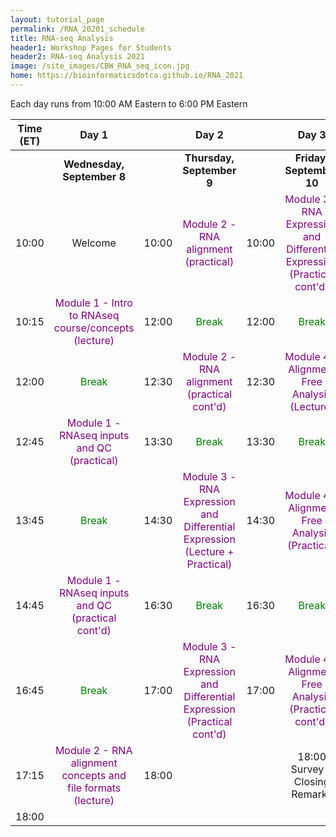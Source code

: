 ```yaml
---
layout: tutorial_page
permalink: /RNA_20201_schedule
title: RNA-seq Analysis
header1: Workshop Pages for Students
header2: RNA-seq Analysis 2021
image: /site_images/CBW_RNA_seq_icon.jpg
home: https://bioinformaticsdotca.github.io/RNA_2021
---
```


Each day runs from 10:00 AM Eastern to 6:00 PM Eastern

| **Time (ET)** | **Day 1** | | **Day 2** | | **Day 3** |  
| :---: | :---: | :---: | :---: |:---: | :---: |  
| | **Wednesday, September 8** | | **Thursday, September 9** | | **Friday, September 10** |  
|	10:00	|	Welcome	|	10:00	|	<font color="purple">Module 2 - RNA alignment (practical)</font>	|	10:00	|	<font color="purple">Module 3 - RNA Expression and Differential Expression (Practical cont'd)</font>	|
|	10:15	|	<font color="purple">Module 1 - Intro to RNAseq course/concepts (lecture)</font>	|	12:00	|	<font color="green">Break</font>	|	12:00	|	<font color="green">Break</font>	|
|	12:00	|	<font color="green">Break</font>	|	12:30	|	<font color="purple">Module 2 - RNA alignment (practical cont'd)</font>	|	12:30	|	<font color="purple">Module 4 - Alignment Free Analysis (Lecture)</font>	|
|	12:45	|	<font color="purple">Module 1 - RNAseq inputs and QC (practical)</font>	|	13:30	|	<font color="green">Break</font>	|	13:30	|	<font color="green">Break</font>	|
|	13:45	|	<font color="green">Break</font>	|	14:30	|	<font color="purple">Module 3 - RNA Expression and Differential Expression (Lecture + Practical)</font>	|	14:30	|	<font color="purple">Module 4 - Alignment Free Analysis (Practical)</font>	|
|	14:45	|	<font color="purple">Module 1 - RNAseq inputs and QC (practical cont'd)</font>	|	16:30	|	<font color="green">Break</font>	|	16:30	|	<font color="green">Break</font>	|
|	16:45	|	<font color="green">Break</font>	|	17:00	|	<font color="purple">Module 3 - RNA Expression and Differential Expression (Practical cont'd)</font>	|	17:00	|	<font color="purple">Module 4 - Alignment Free Analysis (Practical cont'd)</font>	|
|	17:15	|	<font color="purple">Module 2 - RNA alignment concepts and file formats (lecture)</font>	|	18:00	|	|	|	18:00		Survey & Closing Remarks	|
|	18:00	|	|	|	|	|	|	|	|	|	|	|
